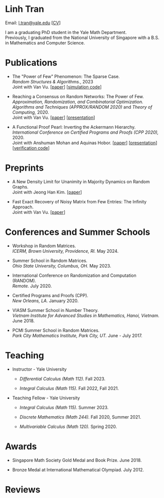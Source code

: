 Linh Tran
=====================


Email: l.tran@yale.edu [[CV](https://thbl2012.github.io/academic/BaoLinhTranResCV2024-Postdoc.pdf)]

I am a graduating PhD student in the Yale Math Department.\
Previously, I graduated from the National University of Singapore with a B.S. in Mathematics and Computer Science.



# Publications

* The "Power of Few" Phenomenon: The Sparse Case.\
  *Random Structures & Algorithms.*, 2023\
  Joint with Van Vu. [[paper](https://arxiv.org/pdf/2302.05605)] [[simulation code](https://github.com/thbl2012/The_Power_of_Few_sparse_case.git)]


* Reaching a Consensus on Random Networks: The Power of Few.\
  *Approximation, Randomization, and Combinatorial Optimization. Algorithms and Techniques (APPROX/RANDOM 2020)* and *Theory of Computing,* 2020.\
  Joint with Van Vu. [[paper](https://arxiv.org/pdf/1911.10279)] [[presentation](http://y2u.be/6jKWcV65Fr0)]


* A Functional Proof Pearl: Inverting the Ackermann Hierarchy.\
  *International Conference on Certified Programs and Proofs (CPP 2020),* 2020.\
  Joint with Anshuman Mohan and Aquinas Hobor. [[paper](https://dl.acm.org/doi/10.1145/3372885.3373837)] [[presentation](http://y2u.be/F35yA6EHrAo)] [[verification code](https://github.com/anshumanmohan/inv-ack.git)]




# Preprints

* A New Density Limit for Unanimity in Majority Dynamics on Random Graphs.\
  Joint with Jeong Han Kim. [[paper](https://thbl2012.github.io/academic/JeongHanKim_BaoLinhTran_2024.pdf)]


* Fast Exact Recovery of Noisy Matrix from Few Entries: The Infinity Approach.\
  Joint with Van Vu. [[paper](https://thbl2012.github.io/academic/BaoLinhTran_VanVu_MatrixCompletion_2024.pdf)]


# Conferences and Summer Schools

* Workshop in Random Matrices.\
  *ICERM, Brown University, Providence, RI.* May 2024.

* Summer School in Random Matrices.\
  *Ohio State University, Columbus, OH.* May 2023.

* International Conference on Randomization and Computation (RANDOM).\
  *Remote.* July 2020.

* Certified Programs and Proofs (CPP).\
  *New Orleans, LA.* January 2020.

* VIASM Summer School in Number Theory.\
  *Vietnam Institute for Advanced Studies in Mathematics, Hanoi, Vietnam.* June 2018.

* PCMI Summer School in Random Matrices.\
  *Park City Mathematics Institute, Park City, UT.* June - July 2017.




# Teaching

* Instructor - Yale University

  + *Differential Calculus (Math 112).* Fall 2023.

  + *Integral Calculus (Math 115).* Fall 2022, Fall 2021.


* Teaching Fellow - Yale University

  + *Integral Calculus (Math 115).* Summer 2023.
 
  + *Discrete Mathematics (Math 244).* Fall 2020, Summer 2021.
 
  + *Multivariable Calculus (Math 120).* Spring 2020.



# Awards

* Singapore Math Society Gold Medal and Book Prize. June 2018.

* Bronze Medal at International Mathematical Olympiad. July 2012.


# Reviews
